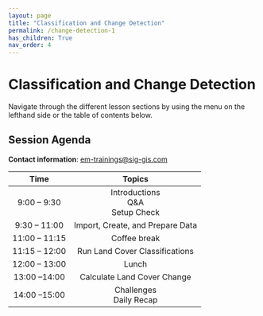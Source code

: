 ```yaml
---
layout: page
title: "Classification and Change Detection"
permalink: /change-detection-1
has_children: True
nav_order: 4
---
```


# Classification and Change Detection

Navigate through the different lesson sections by using the menu on the lefthand side or the table of contents below.

## Session Agenda

**Contact information**: [em-trainings@sig-gis.com](em-trainings@sig-gis.com)

|Time           |  Topics       |
|:-------------:|:-------------:|
| 9:00 – 9:30   | Introductions <br> Q&A <br> Setup Check |
| 9:30 – 11:00  | Import, Create, and Prepare Data |
| 11:00 – 11:15 | Coffee break |
| 11:15 – 12:00 | Run Land Cover Classifications |
| 12:00 – 13:00 | Lunch |
| 13:00 –14:00  | Calculate Land Cover Change |
| 14:00 –15:00  | Challenges <br> Daily Recap |
